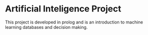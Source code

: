 # Artificial Inteligence Project

This project is developed in prolog and is an introduction to machine learning databases and decision making.
